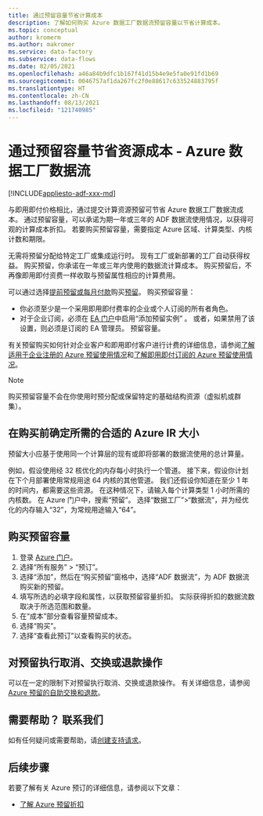 ```yaml
---
title: 通过预留容量节省计算成本
description: 了解如何购买 Azure 数据工厂数据流预留容量以节省计算成本。
ms.topic: conceptual
author: kromerm
ms.author: makromer
ms.service: data-factory
ms.subservice: data-flows
ms.date: 02/05/2021
ms.openlocfilehash: a46a84b9dfc1b167f41d15b4e9e5fa0e91fd1b69
ms.sourcegitcommit: 0046757af1da267fc2f0e88617c633524883795f
ms.translationtype: HT
ms.contentlocale: zh-CN
ms.lasthandoff: 08/13/2021
ms.locfileid: "121740985"
---
```

# <a name="save-costs-for-resources-with-reserved-capacity---azure-data-factory-data-flows"></a>通过预留容量节省资源成本 - Azure 数据工厂数据流

[!INCLUDE[appliesto-adf-xxx-md](includes/appliesto-adf-xxx-md.md)]

与即用即付价格相比，通过提交计算资源预留可节省 Azure 数据工厂数据流成本。 通过预留容量，可以承诺为期一年或三年的 ADF 数据流使用情况，以获得可观的计算成本折扣。 若要购买预留容量，需要指定 Azure 区域、计算类型、内核计数和期限。

无需将预留分配给特定工厂或集成运行时。 现有工厂或新部署的工厂自动获得权益。 购买预留，你承诺在一年或三年内使用的数据流计算成本。 购买预留后，不再像即用即付资费一样收取与预留属性相应的计算费用。 

可以通过选择[提前预留或每月付款](https://portal.azure.com)购买[预留](../cost-management-billing/reservations/prepare-buy-reservation.md)。 购买预留容量：

- 你必须至少是一个采用即用即付费率的企业或个人订阅的所有者角色。
- 对于企业订阅，必须在 [EA 门户](https://ea.azure.com)中启用“添加预留实例”  。 或者，如果禁用了该设置，则必须是订阅的 EA 管理员。 预留容量。

有关预留购买如何针对企业客户和即用即付客户进行计费的详细信息，请参阅[了解适用于企业注册的 Azure 预留使用情况](../cost-management-billing/reservations/understand-reserved-instance-usage-ea.md)和[了解即用即付订阅的 Azure 预留使用情况](../cost-management-billing/reservations/understand-reserved-instance-usage.md)。

> [!NOTE]
> 购买预留容量不会在你使用时预分配或保留特定的基础结构资源（虚拟机或群集）。

## <a name="determine-proper-azure-ir-sizes-needed-before-purchase"></a>在购买前确定所需的合适的 Azure IR 大小

预留大小应基于使用同一个计算层的现有或即将部署的数据流使用的总计算量。

例如，假设使用经 32 核优化的内存每小时执行一个管道。 接下来，假设你计划在下个月部署使用常规用途 64 内核的其他管道。 我们还假设你知道在至少 1 年的时间内，都需要这些资源。 在这种情况下，请输入每个计算类型 1 小时所需的内核数。 在 Azure 门户中，搜索“预留”。 选择“数据工厂”>“数据流”，并为经优化的内存输入“32”，为常规用途输入“64”。

## <a name="buy-reserved-capacity"></a>购买预留容量

1. 登录 [Azure 门户](https://portal.azure.com)。
2. 选择“所有服务” > “预订”。
3. 选择“添加”，然后在“购买预留”窗格中，选择“ADF 数据流”，为 ADF 数据流购买新的预留。
4. 填写所选的必填字段和属性，以获取预留容量折扣。 实际获得折扣的数据流数取决于所选范围和数量。
5. 在“成本”部分查看容量预留成本。
6. 选择“购买”。
7. 选择“查看此预订”以查看购买的状态。

## <a name="cancel-exchange-or-refund-reservations"></a>对预留执行取消、交换或退款操作

可以在一定的限制下对预留执行取消、交换或退款操作。 有关详细信息，请参阅 [Azure 预留的自助交换和退款](../cost-management-billing/reservations/exchange-and-refund-azure-reservations.md)。

## <a name="need-help-contact-us"></a>需要帮助？ 联系我们

如有任何疑问或需要帮助，请[创建支持请求](https://portal.azure.com/#blade/Microsoft_Azure_Support/HelpAndSupportBlade/newsupportrequest)。

## <a name="next-steps"></a>后续步骤

若要了解有关 Azure 预订的详细信息，请参阅以下文章：

- [了解 Azure 预留折扣](data-flow-understand-reservation-charges.md)
